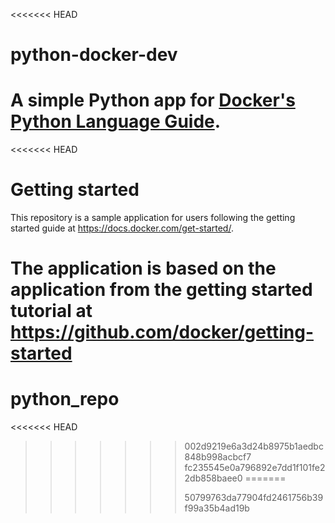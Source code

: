 <<<<<<< HEAD
# python-docker-dev

A simple Python app for [Docker's Python Language Guide](https://docs.docker.com/language/python).
=======
<<<<<<< HEAD
# Getting started

This repository is a sample application for users following the getting started guide at https://docs.docker.com/get-started/.

The application is based on the application from the getting started tutorial at https://github.com/docker/getting-started
=======
# python_repo
<<<<<<< HEAD
>>>>>>> 002d9219e6a3d24b8975b1aedbc848b998acbcf7
>>>>>>> fc235545e0a796892e7dd1f101fe22db858baee0
=======
>>>>>>> 
>>>>>>> 50799763da77904fd2461756b39f99a35b4ad19b
